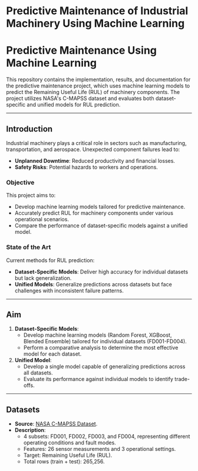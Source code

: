 # Predictive Maintenance of Industrial Machinery Using Machine Learning

# **Predictive Maintenance Using Machine Learning**

This repository contains the implementation, results, and documentation for the predictive maintenance project, which uses machine learning models to predict the Remaining Useful Life (RUL) of machinery components. The project utilizes NASA's C-MAPSS dataset and evaluates both dataset-specific and unified models for RUL prediction.

---

## **Introduction**
Industrial machinery plays a critical role in sectors such as manufacturing, transportation, and aerospace. Unexpected component failures lead to:
- **Unplanned Downtime**: Reduced productivity and financial losses.
- **Safety Risks**: Potential hazards to workers and operations.

### **Objective**
This project aims to:
- Develop machine learning models tailored for predictive maintenance.
- Accurately predict RUL for machinery components under various operational scenarios.
- Compare the performance of dataset-specific models against a unified model.

### **State of the Art**
Current methods for RUL prediction:
- **Dataset-Specific Models**: Deliver high accuracy for individual datasets but lack generalization.
- **Unified Models**: Generalize predictions across datasets but face challenges with inconsistent failure patterns.

---

## **Aim**
1. **Dataset-Specific Models**:
   - Develop machine learning models (Random Forest, XGBoost, Blended Ensemble) tailored for individual datasets (FD001-FD004).
   - Perform a comparative analysis to determine the most effective model for each dataset.
2. **Unified Model**:
   - Develop a single model capable of generalizing predictions across all datasets.
   - Evaluate its performance against individual models to identify trade-offs.

---

## **Datasets**
- **Source**: [NASA C-MAPSS Dataset](https://data.nasa.gov/Aerospace/CMAPSS-Jet-Engine-Simulated-Data/ff5v-kuh6).
- **Description**:
  - 4 subsets: FD001, FD002, FD003, and FD004, representing different operating conditions and fault modes.
  - Features: 26 sensor measurements and 3 operational settings.
  - Target: Remaining Useful Life (RUL).
  - Total rows (train + test): 265,256.
